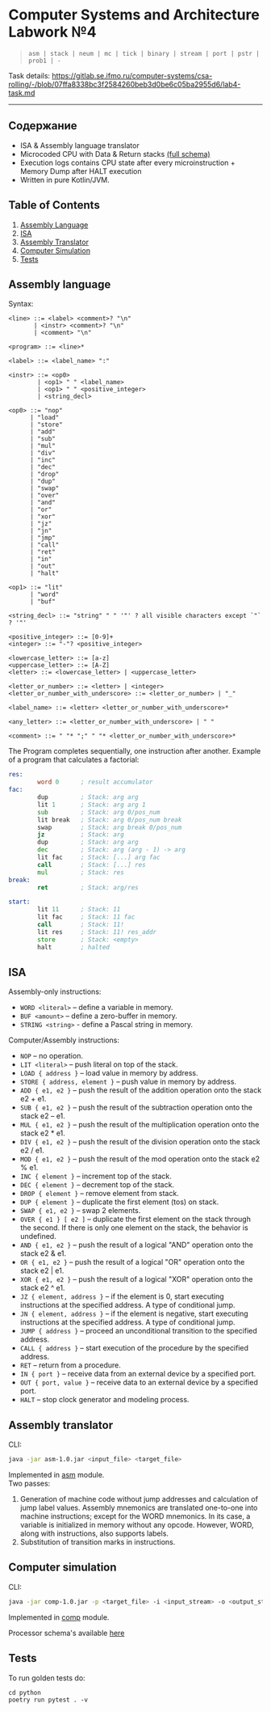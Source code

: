 # Computer Systems and Architecture Labwork №4

> `asm | stack | neum | mc | tick | binary | stream | port | pstr | prob1 | -`

Task details: https://gitlab.se.ifmo.ru/computer-systems/csa-rolling/-/blob/07ffa8338bc3f2584260beb3d0be6c05ba2955d6/lab4-task.md

---

## Содержание

* ISA & Assembly language translator
* Microcoded CPU with Data & Return stacks [(full schema)](/docs/schema.pdf)
* Execution logs contains CPU state after every
  microinstruction + Memory Dump after HALT execution
* Written in pure Kotlin/JVM.

## Table of Contents

1. [Assembly Language](#assembly-language)
2. [ISA](#isa)
3. [Assembly Translator](#assembly-translator)
4. [Computer Simulation](#computer-simulation)
5. [Tests](#tests)

## Assembly language

Syntax:

```ebnf
<line> ::= <label> <comment>? "\n"
       | <instr> <comment>? "\n"
       | <comment> "\n"

<program> ::= <line>*

<label> ::= <label_name> ":"

<instr> ::= <op0>
        | <op1> " " <label_name>
        | <op1> " " <positive_integer>
        | <string_decl>

<op0> ::= "nop"
      | "load"
      | "store"
      | "add"
      | "sub"
      | "mul"
      | "div"
      | "inc"
      | "dec"
      | "drop"
      | "dup"
      | "swap"
      | "over"
      | "and"
      | "or"
      | "xor"
      | "jz"
      | "jn"
      | "jmp"
      | "call"
      | "ret"
      | "in"
      | "out"
      | "halt"

<op1> ::= "lit"
      | "word"
      | "buf"

<string_decl> ::= "string" " " '"' ? all visible characters except `"` ? '"'

<positive_integer> ::= [0-9]+
<integer> ::= "-"? <positive_integer>

<lowercase_letter> ::= [a-z]
<uppercase_letter> ::= [A-Z]
<letter> ::= <lowercase_letter> | <uppercase_letter>

<letter_or_number> ::= <letter> | <integer>
<letter_or_number_with_underscore> ::= <letter_or_number> | "_"

<label_name> ::= <letter> <letter_or_number_with_underscore>*

<any_letter> ::= <letter_or_number_with_underscore> | " "

<comment> ::= " "* ";" " "* <letter_or_number_with_underscore>*
```

The Program completes sequentially, one instruction after another.
Example of a program that calculates a factorial:

```asm
res:
        word 0      ; result accumulator
fac:
        dup         ; Stack: arg arg
        lit 1       ; Stack: arg arg 1
        sub         ; Stack: arg 0/pos_num
        lit break   ; Stack: arg 0/pos_num break
        swap        ; Stack: arg break 0/pos_num
        jz          ; Stack: arg
        dup         ; Stack: arg arg
        dec         ; Stack: arg (arg - 1) -> arg
        lit fac     ; Stack: [...] arg fac
        call        ; Stack: [...] res
        mul         ; Stack: res
break:
        ret         ; Stack: arg/res

start:
        lit 11      ; Stack: 11
        lit fac     ; Stack: 11 fac
        call        ; Stack: 11!
        lit res     ; Stack: 11! res_addr
        store       ; Stack: <empty>
        halt        ; halted
```

## ISA

Assembly-only instructions:

* `WORD <literal>` – define a variable in memory.
* `BUF <amount>` – define a zero-buffer in memory.
* `STRING <string>` - define a Pascal string in memory.

Computer/Assembly instructions:

* `NOP` – no operation.
* `LIT <literal>` – push literal on top of the stack.
* `LOAD { address }` – load value in memory by address.
* `STORE { address, element }` – push value in memory by address.
* `ADD { e1, e2 }` – push the result of the addition operation
  onto the stack e2 + e1.
* `SUB { e1, e2 }` – push the result of the subtraction operation
  onto the stack e2 – e1.
* `MUL { e1, e2 }` – push the result of the multiplication operation
  onto the stack e2 * e1.
* `DIV { e1, e2 }` – push the result of the division operation
  onto the stack e2 / e1.
* `MOD { e1, e2 }` – push the result of the mod operation
  onto the stack e2 % e1.
* `INC { element }` – increment top of the stack.
* `DEC { element }` – decrement top of the stack.
* `DROP { element }` – remove element from stack.
* `DUP { element }` – duplicate the first element (tos) on stack.
* `SWAP { e1, e2 }` – swap 2 elements.
* `OVER { e1 } [ e2 ]` – duplicate the first element
  on the stack through the second.
  If there is only one element on the stack, the behavior is undefined.
* `AND { e1, e2 }` – push the result of a logical "AND" operation
  onto the stack e2 & e1.
* `OR { e1, e2 }` – push the result of a logical "OR" operation
  onto the stack e2 | e1.
* `XOR { e1, e2 }` – push the result of a logical "XOR" operation
  onto the stack e2 ^ e1.
* `JZ { element, address }` – if the element is 0, start executing instructions
  at the specified address.
  A type of conditional jump.
* `JN { element, address }` – if the element is negative, start executing
  instructions at the specified address.
  A type of conditional jump.
* `JUMP { address }` – proceed an unconditional transition
  to the specified address.
* `CALL { address }` – start execution of the procedure
  by the specified address.
* `RET` – return from a procedure.
* `IN { port }` – receive data from an external device by a specified port.
* `OUT { port, value }` – receive data to an external device
  by a specified port.
* `HALT` – stop clock generator and modeling process.

## Assembly translator

CLI:

```bash
java -jar asm-1.0.jar <input_file> <target_file>
```

Implemented in [asm](/asm) module.  
Two passes:

1) Generation of machine code without jump addresses
   and calculation of jump label values.
   Assembly mnemonics are translated one-to-one
   into machine instructions; except for the WORD mnemonics.
   In its case, a variable is initialized in memory without any opcode.
   However, WORD, along with instructions, also supports labels.
2) Substitution of transition marks in instructions.

## Computer simulation

CLI:

```bash
java -jar comp-1.0.jar -p <target_file> -i <input_stream> -o <output_stream> -l <log_stream>
```

Implemented in [comp](/comp) module.

Processor schema's available [here](/docs/schema.pdf)

## Tests

To run golden tests do:

```shell
cd python
poetry run pytest . -v
```